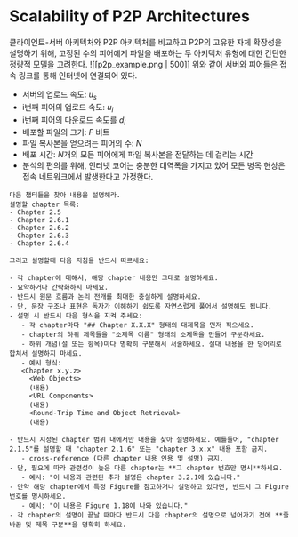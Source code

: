 # Scalability of P2P Architectures

클라이언트-서버 아키텍처와 P2P 아키텍처를 비교하고 P2P의 고유한 자체 확장성을 설명하기 위해, 고정된 수의 피어에게 파일을 배포하는 두 아키텍처 유형에 대한 간단한 정량적 모델을 고려한다. 
![[p2p_example.png | 500]]
위와 같이 서버와 피어들은 접속 링크를 통해 인터넷에 연결되어 있다. 
- 서버의 업로드 속도: $u_s$
- i번째 피어의 업로드 속도: $u_i$
- i번째 피어의 다운로드 속도를 $d_i$
- 배포할 파일의 크기: $F$ 비트
- 파일 복사본을 얻으려는 피어의 수: $N$
- 배포 시간: $N$개의 모든 피어에게 파일 복사본을 전달하는 데 걸리는 시간
- 분석의 편의를 위해, 인터넷 코어는 충분한 대역폭을 가지고 있어 모든 병목 현상은 접속 네트워크에서 발생한다고 가정한다.


```
다음 챕터들을 찾아 내용을 설명해라.
설명할 chapter 목록:
- Chapter 2.5
- Chapter 2.6.1
- Chapter 2.6.2
- Chapter 2.6.3
- Chapter 2.6.4

그리고 설명할때 다음 지침을 반드시 따르세요:

- 각 chapter에 대해서, 해당 chapter 내용만 그대로 설명하세요.
- 요약하거나 간략화하지 마세요.  
- 반드시 원문 흐름과 논리 전개를 최대한 충실하게 설명하세요.  
- 단, 문장 구조나 표현은 독자가 이해하기 쉽도록 자연스럽게 풀어서 설명해도 됩니다.
- 설명 시 반드시 다음 형식을 지켜 주세요:
   - 각 chapter마다 "## Chapter X.X.X" 형태의 대제목을 먼저 적으세요.
   - chapter의 하위 제목들을 "소제목 이름" 형태의 소제목을 만들어 구분하세요.
   - 하위 개념(절 또는 항목)마다 명확히 구분해서 서술하세요. 절대 내용을 한 덩어리로 합쳐서 설명하지 마세요.
   - 예시 형식:
   <Chapter x.y.z>
     <Web Objects>
     (내용)  
     <URL Components>  
     (내용)  
     <Round-Trip Time and Object Retrieval>
     (내용)

- 반드시 지정된 chapter 범위 내에서만 내용을 찾아 설명하세요. 예를들어, "chapter 2.1.5"를 설명할 때 "chapter 2.1.6" 또는 "chapter 3.x.x" 내용 포함 금지. 
   - cross-reference (다른 chapter 내용 인용 및 설명) 금지.  
- 단, 필요에 따라 관련성이 높은 다른 chapter는 **그 chapter 번호만 명시**하세요.
   - 예시: "이 내용과 관련된 추가 설명은 chapter 3.2.1에 있습니다."
- 만약 해당 chapter에서 특정 Figure를 참고하거나 설명하고 있다면, 반드시 그 Figure 번호를 명시하세요.  
   - 예시: "이 내용은 Figure 1.18에 나와 있습니다."
- 각 chapter의 설명이 끝날 때마다 반드시 다음 chapter의 설명으로 넘어가기 전에 **줄바꿈 및 제목 구분**을 명확히 하세요.
```